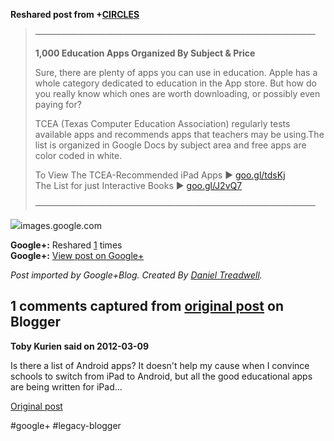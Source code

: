 <!--
date: '2012-03-09'
published: true
slug: 2012-03-blog-post
time_to_read: 5
title: "\u2014\u2014\u2014\u2014\u2014\u2014\u2014\u2014\u2014\u2014\u2014\u2014\u2014\
  \u2014\u2014\u2014\u2014\u2014\u2014\u2014\u2014\u2014\u2014\u2014\u2014\u2014"
-->

  
  
**Reshared post from +[CIRCLES](https://plus.google.com/115389785798978799745)**  
> ————————————————————————————————  
>   
> **1,000 Education Apps Organized By Subject & Price**  
>   
> Sure, there are plenty of apps you can use in education. Apple has a whole category dedicated to education in the App store. But how do you really know which ones are worth downloading, or possibly even paying for?  
>   
> TCEA (Texas Computer Education Association) regularly tests available apps and recommends apps that teachers may be using.The list is organized in Google Docs by subject area and free apps are color coded in white.  
>   
> To View The TCEA-Recommended iPad Apps ► [goo.gl/tdsKj](http://goo.gl/tdsKj)  
> The List for just Interactive Books ► [goo.gl/J2vQ7](http://goo.gl/J2vQ7)  
>   
> ————————————————————————————————

  
[![](https://lh5.googleusercontent.com/-_jxXJPUZrwY/T1njU9WQ5sI/AAAAAAAADWM/KtQavvU4iUA/EDU_APPS.jpg)](https://lh5.googleusercontent.com/-_jxXJPUZrwY/T1njU9WQ5sI/AAAAAAAADWM/KtQavvU4iUA/EDU_APPS.jpg)images.google.com

**Google+:** Reshared [1](https://plus.google.com/103392016560023386646/posts/gD9c2XqRPQ8) times  
 **Google+:** [View post on Google+](https://plus.google.com/103392016560023386646/posts/gD9c2XqRPQ8)

  
  
*Post imported by Google+Blog. Created By [Daniel Treadwell](http://minimali.se/).*



## 1 comments captured from [original post](https://ysfk.blogspot.com/2012/03/blog-post.html) on Blogger

**Toby Kurien said on 2012-03-09**

Is there a list of Android apps? It doesn't help my cause when I convince schools to switch from iPad to Android, but all the good educational apps are being written for iPad...



[Original post](https://ysfk.blogspot.com/2012/03/blog-post.html)

#google+ #legacy-blogger 